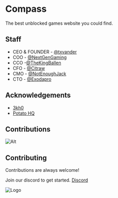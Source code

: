 
# Compass

The best unblocked games website you could find.


## Staff
- CEO & FOUNDER - [@txvander](https://x.com/txvander)
- COO - [@NextGenGaming](https://github.com/diddy-p)
- CCO -[@TheKingBallen](https://github.com/your-local-indian)
- CFO - [@Citraw](https://github.com/cyancitra)
- CMO - [@NotEnoughJack](https://github.com/NotEnoughJack)
- CTO - [@Exodapro](https://compassnetwork.online/credits.html)
## Acknowledgements

 - [3kh0](https://adfree3kh0.github.io/projects.html)
 - [Potato HQ](https://github.com/potat323424/potatohq)

## Contributions 

![Alt](https://repobeats.axiom.co/api/embed/6be63d91c0a623963b9ba07b8552ab9eed52365d.svg "Repobeats analytics image")

## Contributing

Contributions are always welcome!

Join our discord to get started.
[Discord](https://discord.gg/T924FV6sb8)


![Logo](https://raw.githubusercontent.com/txvander/CompassNetwork/main/images/newlogo.png)

